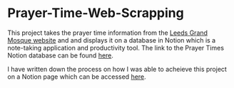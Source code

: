 # Prayer-Time-Web-Scrapping

This project takes the prayer time information from the [Leeds Grand Mosque website](https://www.leedsgrandmosque.com/) and and displays it on a database in Notion which is a note-taking application and productivity tool. The link to the Prayer Times Notion database can be found [here](https://www.notion.so/notiom/663d4598214844c796394eb2d8f42c46?v=5e495cf764684304bf4b55e138e92104).

I have written down the process on how I was able to acheieve this project on a Notion page which can be accessed [here](https://www.notion.so/notiom/Process-1b98952d6c4a473bae2cae2618ed9d85).
